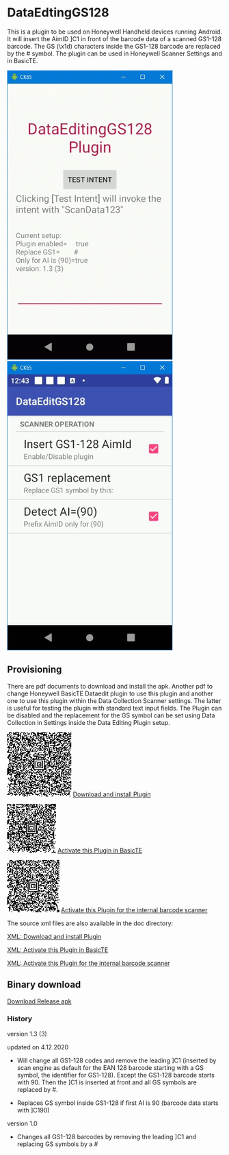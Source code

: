 # DataEdtingGS128

This is a plugin to be used on Honeywell Handheld devices running Android. It will insert the AimID ]C1 in front of the barcode data of a scanned GS1-128 barcode. The GS (\x1d) characters inside the GS1-128 barcode are replaced by the # symbol.
The plugin can be used in Honeywell Scanner Settings and in BasicTE.

![Main Screen](https://github.com/hjgode/DataEdtingGS128/raw/master/doc/main.jpg)    ![Main Screen](https://github.com/hjgode/DataEdtingGS128/raw/master/doc/ScannerSettings2.jpg)

## Provisioning
There are pdf documents to download and install the apk. Another pdf to change Honeywell BasicTE Dataedit plugin to use this plugin and another one to use this plugin within the Data Collection Scanner settings. The latter is useful for testing the plugin with standard text input fields. The Plugin can be disabled and the replacement for the GS symbol can be set using Data Collection in Settings inside the Data Editing Plugin setup.

![Download Barcode](https://github.com/hjgode/DataEdtingGS128/raw/master/doc/Provisioner_DataEdtingGS128_apk.png)
[Download and install Plugin](https://github.com/hjgode/DataEdtingGS128/raw/master/doc/Provisioner_DataEdtingGS128_apk.pdf)

![Activate Barcode for BasicTE](https://github.com/hjgode/DataEdtingGS128/raw/master/doc/te_settings_hsm.dataeditgs128-DataEditing.png)
[Activate this Plugin in BasicTE](https://github.com/hjgode/DataEdtingGS128/raw/master/doc/te_settings_hsm.dataeditgs128-DataEditing.pdf)

![Activate Barcode for scanner wedge](https://github.com/hjgode/DataEdtingGS128/raw/master/doc/DataCollectionService_DataEditingPlugin-hsm.dataeditgs128.png)
[Activate this Plugin for the internal barcode scanner](https://github.com/hjgode/DataEdtingGS128/raw/master/doc/DataCollectionService_DataEditingPlugin-hsm.dataeditgs128.pdf)

The source xml files are also available in the doc directory:

[XML: Download and install Plugin](https://github.com/hjgode/DataEdtingGS128/raw/master/doc/Provisioner_DataEdtingGS128_apk.xml)

[XML: Activate this Plugin in BasicTE](https://github.com/hjgode/DataEdtingGS128/raw/master/doc/te_settings_hsm.dataeditgs128-DataEditing.xml)

[XML: Activate this Plugin for the internal barcode scanner](https://github.com/hjgode/DataEdtingGS128/raw/master/doc/DataCollectionService_DataEditingPlugin-hsm.dataeditgs128.xml)

## Binary download
[Download Release apk](https://github.com/hjgode/DataEdtingGS128/raw/master/app/release/DataEdtingGS128.apk)

### History
version 1.3 (3)

updated on 4.12.2020

* Will change all GS1-128 codes and remove the leading ]C1 (inserted by scan engine as default for the EAN 128 barcode starting with a GS symbol, the identifier for GS1-128).
Except the GS1-128 barcode starts with 90. Then the ]C1 is inserted at front and all GS symbols are replaced by #.

* Replaces GS symbol inside GS1-128 if first AI is 90 (barcode data starts with ]C190)

version 1.0

* Changes all GS1-128 barcodes by removing the leading ]C1 and replacing GS symbols by a #
